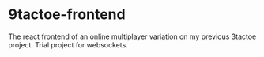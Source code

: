 # 9tactoe-frontend
The react frontend of an online multiplayer variation on my previous 3tactoe project. Trial project for websockets.
